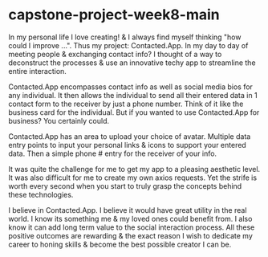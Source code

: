 # capstone-project-week8-main

In my personal life I love creating! & I always find myself thinking "how could I improve ...". 
Thus my project: Contacted.App. In my day to day of meeting people & exchanging contact info? 
I thought of a way to deconstruct the processes & use an innovative techy app to streamline the entire interaction.

Contacted.App encompasses contact info as well as social media bios for any individual. 
It then allows the individual to send all their entered data in 1 contact form to the receiver by just a phone number. 
Think of it like the business card for the individual. 
But if you wanted to use Contacted.App for business? You certainly could.

Contacted.App has an area to upload your choice of avatar. 
Multiple data entry points to input your personal links & icons to support your entered data. 
Then a simple phone # entry for the receiver of your info.

It was quite the challenge for me to get my app to a pleasing aesthetic level. 
It was also difficult for me to create my own axios requests. 
Yet the strife is worth every second when you start to truly grasp the concepts behind these technologies.

I believe in Contacted.App. 
I believe it would have great utility in the real world. 
I know its something me & my loved ones could benefit from. 
I also know it can add long term value to the social interaction process. 
All these positive outcomes are rewarding & the exact reason I wish to dedicate my career to honing skills & become the best possible creator I can be.

